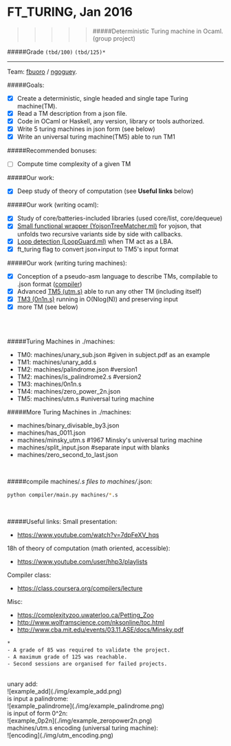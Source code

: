 # FT_TURING, Jan 2016
>>>>> #####Deterministic Turing machine in Ocaml. (group project)

#####Grade ``(tbd/100)`` ``(tbd/125)*``
--------  -----------------------

Team: [fbuoro]() / [ngoguey](https://github.com/Ngoguey42).
<BR>

#####Goals:
- [X] Create a deterministic, single headed and single tape Turing machine(TM).
- [X] Read a TM description from a json file.
- [X] Code in OCaml or Haskell, any version, library or tools authorized.
- [X] Write 5 turing machines in json form (see below)
- [X] Write an universal turing machine(TM5) able to run TM1

#####Recommended bonuses:
- [ ] Compute time complexity of a given TM

#####Our work:
- [X] Deep study of theory of computation (see **Useful links** below)

#####Our work (writing ocaml):
- [X] Study of core/batteries-included libraries (used core/list, core/dequeue)
- [X] [Small functional wrapper (YojsonTreeMatcher.ml)](https://github.com/Ngoguey42/ft_turing/blob/master/srcs/YojsonTreeMatcher.ml?ts=4) for yojson, that unfolds two recursive variants side by side with callbacks.
- [X] [Loop detection (LoopGuard.ml)](https://github.com/Ngoguey42/ft_turing/blob/master/srcs/LoopGuard.ml?ts=4) when TM act as a LBA.
- [X] ft_turing flag to convert json+input to TM5's input format

#####Our work (writing turing machines):
- [X] Conception of a pseudo-asm language to describe TMs, compilable to .json format ([compiler](./compiler/))
- [X] Advanced [TM5 (utm.s)](https://github.com/Ngoguey42/ft_turing/blob/master/machines/utm.s?ts=4) able to run any other TM (including itself)
- [X] [TM3 (0n1n.s)](https://github.com/Ngoguey42/ft_turing/blob/master/machines/0n1n.s?ts=4) running in O(Nlog(N)) and preserving input
- [X] more TM (see below)
<BR>
<BR>

#####Turing Machines in ./machines:
- TM0: machines/unary_sub.json	#given in subject.pdf as an example
- TM1: machines/unary_add.s
- TM2: machines/palindrome.json	#version1
- TM2: machines/is_palindrome2.s	#version2
- TM3: machines/0n1n.s
- TM4: machines/zero_power_2n.json
- TM5: machines/utm.s	#universal turing machine

#####More Turing Machines in ./machines:
- machines/binary_divisable_by3.json
- machines/has_0011.json
- machines/minsky_utm.s	#1967 Minsky's universal turing machine
- machines/split_input.json	#separate input with blanks
- machines/zero_second_to_last.json
<BR>

#####compile machines/*.s files to machines/*.json:
```sh
python compiler/main.py machines/*.s
```
<BR>

#####Useful links:
Small presentation:
- https://www.youtube.com/watch?v=7dpFeXV_hqs

18h of theory of computation (math oriented, accessible):
- https://www.youtube.com/user/hhp3/playlists

Compiler class:
- https://class.coursera.org/compilers/lecture

Misc:
- https://complexityzoo.uwaterloo.ca/Petting_Zoo
- http://www.wolframscience.com/nksonline/toc.html
- http://www.cba.mit.edu/events/03.11.ASE/docs/Minsky.pdf

```
*
- A grade of 85 was required to validate the project.
- A maximum grade of 125 was reachable.
- Second sessions are organised for failed projects.
```

<BR>
unary add:<BR>
![example_add](./img/example_add.png)<BR>
is input a palindrome:<BR>
![example_palindrome](./img/example_palindrome.png)<BR>
is input of form 0^2n:<BR>
![example_0p2n](./img/example_zeropower2n.png)<BR>
machines/utm.s encoding (universal turing machine):<BR>
![encoding](./img/utm_encoding.png)<BR>
